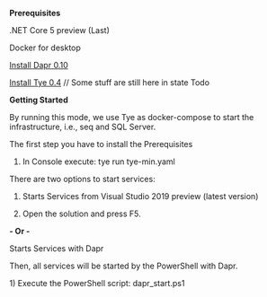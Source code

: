 **Prerequisites**

.NET Core 5 preview (Last)

Docker for desktop

[Install Dapr
0.10](https://github.com/dapr/docs/blob/master/getting-started/environment-setup.md#installing-dapr-cli)

[Install Tye
0.4](https://github.com/dotnet/tye/blob/master/docs/getting_started.md)
// Some stuff are still here in state Todo

**Getting Started**

By running this mode, we use Tye as docker-compose to start the
infrastructure, i.e., seq and SQL Server.

The first step you have to install the Prerequisites

1)  In Console execute: tye run tye-min.yaml

There are two options to start services:

1)  Starts Services from Visual Studio 2019 preview (latest version)

2)  Open the solution and press F5.

**- Or -**

Starts Services with Dapr

Then, all services will be started by the PowerShell with Dapr.

1\) Execute the PowerShell script: dapr_start.ps1
